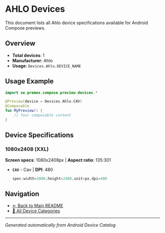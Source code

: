 # AHLO Devices

This document lists all Ahlo device specifications available for Android Compose previews.

## Overview

- **Total devices**: 1
- **Manufacturer**: Ahlo
- **Usage**: `Devices.Ahlo.DEVICE_NAME`

## Usage Example

```kotlin
import se.premex.compose.preview.devices.*

@Preview(device = Devices.Ahlo.CAV)
@Composable
fun MyPreview() {
    // Your composable content
}
```

## Device Specifications

### 1080x2408 (XXL)

**Screen specs**: 1080x2408px | **Aspect ratio**: 135:301

- **`CAV`** - Cav | **DPI**: 480
  ```kotlin
  spec:width=1080,height=2408,unit=px,dpi=480
  ```

## Navigation

- [← Back to Main README](../../README.md)
- [📱 All Device Categories](../README.md)

---
*Generated automatically from Android Device Catalog*
